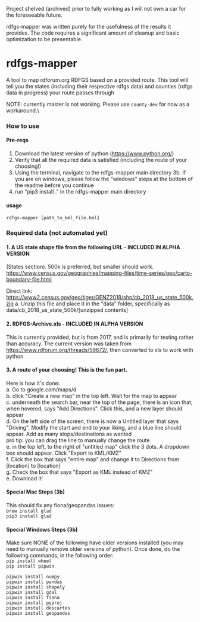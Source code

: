 Project shelved (archived) prior to fully working as I will not own a car for the foreseeable future. 

rdfgs-mapper was written purely for the usefulness of the results it provides. The code requires a significant amount of cleanup and basic optimization to be presentable. 

# rdfgs-mapper
A tool to map rdforum.org RDFGS based on a provided route. This tool will tell you the states (including their respective rdfgs data) and counties (rdfgs data in progress) your route passes through

NOTE: currently master is not working. Please use `county-dev` for now as a workaround.\

### How to use
#### Pre-reqs
1. Download the latest version of python (https://www.python.org/)
2. Verify that all the required data is satisfied (including the route of your choosing!)
3. Using the terminal, navigate to the rdfgs-mapper main directory
3b. If you are on windows, please follow the "windows" steps at the bottom of the readme before you continue
4. run "pip3 install ." in the rdfgs-mapper main directory

#### usage
`rdfgs-mapper [path_to_kml_file.kml]`

### Required data (not automated yet)
#### 1. A US state shape file from the following URL  - INCLUDED IN ALPHA VERSION
(States section). 500k is preferred, but smaller should work. 
https://www.census.gov/geographies/mapping-files/time-series/geo/carto-boundary-file.html

Direct link: https://www2.census.gov/geo/tiger/GENZ2018/shp/cb_2018_us_state_500k.zip
a. Unzip this file and place it in the "data" folder, specifically as data/cb_2018_us_state_500k/[unzipped contents]

#### 2. RDFGS-Archive.xls - INCLUDED IN ALPHA VERSION
This is currently provided, but is from 2017, and is primarily for testing rather than accuracy. The current version was taken from https://www.rdforum.org/threads/59672/, then converted to xls to work with python

#### 3. A route of your choosing! This is the fun part.
Here is how it's done:\
a. Go to google.com/maps/d \
b. click "Create a new map" in the top left. Wait for the map to appear\
c. underneath the search bar, near the top of the page, there is an icon that, when hovered, says "Add Directions". Click this, and a new layer should appear\
d. On the left side of the screen, there is now a Untitled layer that says "Driving". Modify the start and end to your liking, and a blue line should appear. Add as many stops/destinations as wanted\
    pro tip: you can drag the line to manually change the route\
e. in the top left, to the right of "untitled map" click the 3 dots. A dropdown box should appear. Click "Export to KML/KMZ"\
f. Click the box that says "entire map" and change it to Directions from [location] to [location]\
g. Check the box that says "Export as KML instead of KMZ"\
e. Download it!

#### Special Mac Steps (3b)
This should fix any fiona/geopandas issues:\
`brew install glad`\
`pip3 install glad`


#### Special Windows Steps (3b)
Make sure NONE of the following have older versions installed (you may need to manually remove older versions of python). Once done, do the following commands, in the following order:\
`pip install wheel`\
`pip install pipwin`

`pipwin install numpy`\
`pipwin install pandas`\
`pipwin install shapely`\
`pipwin install gdal`\
`pipwin install fiona`\
`pipwin install pyproj`\
`pipwin install descartes`\
`pipwin install geopandas`
